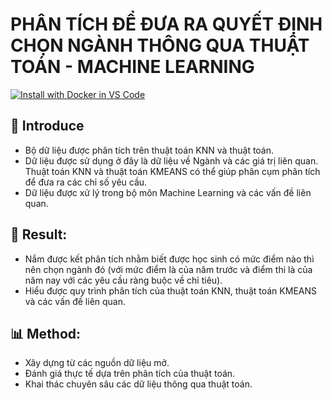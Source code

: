 # PHÂN TÍCH ĐỂ ĐƯA RA QUYẾT ĐỊNH CHỌN NGÀNH THÔNG QUA THUẬT TOÁN - MACHINE LEARNING

[![Install with Docker in VS Code](https://img.shields.io/badge/VS_Code-Install_Server-0098FF?style=flat-square&logo=visualstudiocode&logoColor=white)](https://insiders.vscode.dev/redirect/mcp/install?name=github&inputs=%5B%7B%22id%22%3A%22github_token%22%2C%22type%22%3A%22promptString%22%2C%22description%22%3A%22GitHub%20Personal%20Access%20Token%22%2C%22password%22%3Atrue%7D%5D&config=%7B%22command%22%3A%22docker%22%2C%22args%22%3A%5B%22run%22%2C%22-i%22%2C%22--rm%22%2C%22-e%22%2C%22GITHUB_PERSONAL_ACCESS_TOKEN%22%2C%22ghcr.io%2Fgithub%2Fgithub-mcp-server%22%5D%2C%22env%22%3A%7B%22GITHUB_PERSONAL_ACCESS_TOKEN%22%3A%22%24%7Binput%3Agithub_token%7D%22%7D%7D)

## :memo: Introduce
- Bộ dữ liệu được phân tích trên thuật toán KNN và thuật toán.
- Dữ liệu được sử dụng ở đây là dữ liệu về Ngành và các giá trị liên quan. Thuật toán KNN và thuật toán KMEANS có thể giúp phân cụm phân tích để đưa ra các chỉ số yêu cầu.
- Dữ liệu được xử lý trong bộ môn Machine Learning và các vấn đề liên quan.

## :clap: Result:
- Nắm được kết phân tích nhằm biết được học sinh có mức điểm nào thì nên chọn ngành đó (với mức điểm là của năm trước và điểm thi là của năm nay với các yêu cầu ràng buộc về chỉ tiêu).
- Hiểu được quy trình phân tích của thuật toán KNN, thuật toán KMEANS và các vấn đề liên quan.

## 📊 Method:
- Xây dựng từ các nguồn dữ liệu mở.
- Đánh giá thực tế dựa trên phân tích của thuật toán.
- Khai thác chuyên sâu các dữ liệu thông qua thuật toán.
